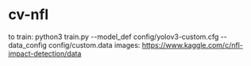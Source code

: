 # cv-nfl

to train: python3 train.py --model_def config/yolov3-custom.cfg --data_config config/custom.data
images: https://www.kaggle.com/c/nfl-impact-detection/data
